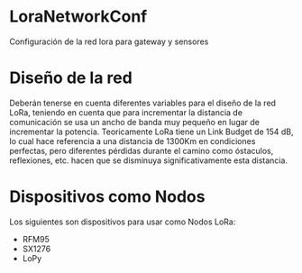# LoraNetworkConf
Configuración de la red lora para gateway y sensores

# Diseño de la red

Deberán tenerse en cuenta diferentes variables para el diseño de la red LoRa, teniendo en cuenta que para incrementar la distancia de comunicación se usa un ancho de banda muy pequeño en lugar de incrementar la potencia. Teoricamente LoRa tiene un Link Budget de 154 dB, lo cual hace referencia a una distancia de 1300Km en condiciones perfectas, pero diferentes pérdidas durante el camino como óstaculos, reflexiones, etc. hacen que se disminuya significativamente esta distancia. 

# Dispositivos como Nodos
Los siguientes son dispositivos para usar como Nodos LoRa: 
- RFM95
- SX1276
- LoPy
